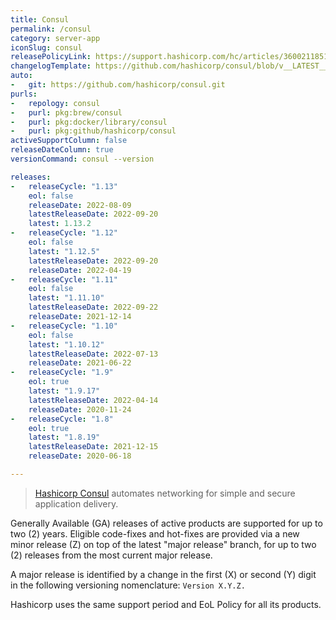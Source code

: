 ```yaml
---
title: Consul
permalink: /consul
category: server-app
iconSlug: consul
releasePolicyLink: https://support.hashicorp.com/hc/articles/360021185113
changelogTemplate: https://github.com/hashicorp/consul/blob/v__LATEST__/CHANGELOG.md
auto:
-   git: https://github.com/hashicorp/consul.git
purls:
-   repology: consul
-   purl: pkg:brew/consul
-   purl: pkg:docker/library/consul
-   purl: pkg:github/hashicorp/consul
activeSupportColumn: false
releaseDateColumn: true
versionCommand: consul --version

releases:
-   releaseCycle: "1.13"
    eol: false
    releaseDate: 2022-08-09
    latestReleaseDate: 2022-09-20
    latest: 1.13.2
-   releaseCycle: "1.12"
    eol: false
    latest: "1.12.5"
    latestReleaseDate: 2022-09-20
    releaseDate: 2022-04-19
-   releaseCycle: "1.11"
    eol: false
    latest: "1.11.10"
    latestReleaseDate: 2022-09-22
    releaseDate: 2021-12-14
-   releaseCycle: "1.10"
    eol: false
    latest: "1.10.12"
    latestReleaseDate: 2022-07-13
    releaseDate: 2021-06-22
-   releaseCycle: "1.9"
    eol: true
    latest: "1.9.17"
    latestReleaseDate: 2022-04-14
    releaseDate: 2020-11-24
-   releaseCycle: "1.8"
    eol: true
    latest: "1.8.19"
    latestReleaseDate: 2021-12-15
    releaseDate: 2020-06-18

---
```


> [Hashicorp Consul](https://www.consul.io/) automates networking for simple and secure application delivery.

Generally Available (GA) releases of active products are supported for up to two (2) years. Eligible code-fixes and hot-fixes are provided via a new minor release (Z) on top of the latest "major release" branch, for up to two (2) releases from the most current major release. 

A major release is identified by a change in the first (X) or second (Y) digit in the following versioning nomenclature: `Version X.Y.Z.`

Hashicorp uses the same support period and EoL Policy for all its products.
